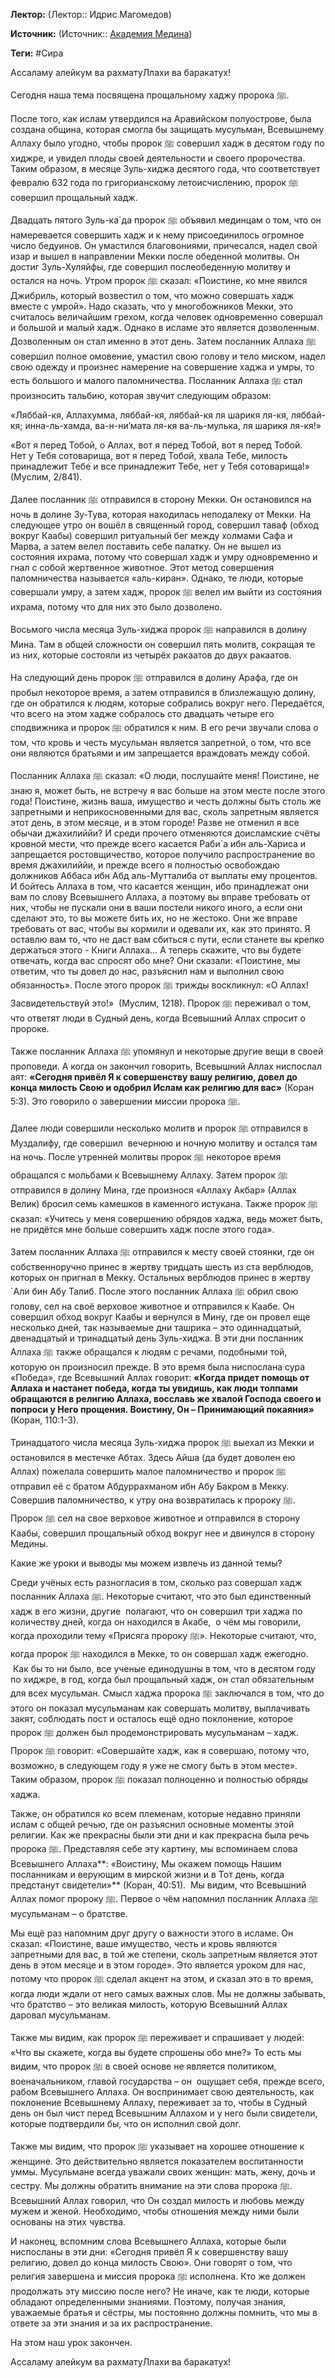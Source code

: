 **Лектор:** (Лектор:: Идрис Магомедов)

**Источник:** (Источник:: [Академия Медина](https://web.medinaschool.org/school/))

**Теги:** #Сира

Ассаламу алейкум ва рахматуЛлахи ва баракатух!


Сегодня наша тема посвящена прощальному хаджу пророка ﷺ.


После того, как ислам утвердился на Аравийском полуострове, была создана община, которая смогла бы защищать мусульман, Всевышнему Аллаху было угодно, чтобы пророк ﷺ совершил хадж в десятом году по хиджре, и увидел плоды своей деятельности и своего пророчества. Таким образом, в месяце Зуль-хиджа десятого года, что соответствует февралю 632 года по григорианскому летоисчислению, пророк ﷺ совершил прощальный хадж.


Двадцать пятого Зуль-ка`да пророк ﷺ объявил мединцам о том, что он намеревается совершить хадж и к нему присоединилось огромное число бедуинов. Он умастился благовониями, причесался, надел свой изар и вышел в направлении Мекки после обеденной молитвы. Он достиг Зуль-Хуляйфы, где совершил послеобеденную молитву и остался на ночь. Утром пророк ﷺ сказал: «Поистине, ко мне явился Джибриль, который возвестил о том, что можно совершать хадж вместе с умрой». Надо сказать, что у многобожников Мекки, это считалось величайшим грехом, когда человек одновременно совершал и большой и малый хадж. Однако в исламе это является дозволенным. Дозволенным он стал именно в этот день. Затем посланник Аллаха ﷺ совершил полное омовение, умастил свою голову и тело миском, надел свою одежду и произнес намерение на совершение хаджа и умры, то есть большого и малого паломничества. Посланник Аллаха ﷺ стал произносить тальбию, которая звучит следующим образом: 


«Ляббай-кя, Аллахумма, ляббай-кя, ляббай-кя ля шарикя ля-кя, ляббай-кя; инна-ль-хамда, ва-н-ни’мата ля-кя ва-ль-мулька, ля шарикя ля-кя!»


«Вот я перед Тобой, о Аллах, вот я перед Тобой, вот я перед Тобой. Нет у Тебя сотоварища, вот я перед Тобой, хвала Тебе, милость принадлежит Тебе и все принадлежит Тебе, нет у Тебя сотоварища!» (Муслим, 2/841).


Далее посланник ﷺ отправился в сторону Мекки. Он остановился на ночь в долине Зу-Тува, которая находилась неподалеку от Мекки. На следующее утро он вошёл в священный город, совершил таваф (обход вокруг Каабы) совершил ритуальный бег между холмами Сафа и Марва, а затем велел поставить себе палатку. Он не вышел из состояния ихрама, потому что совершал хадж и умру одновременно и гнал с собой жертвенное животное. Этот метод совершения паломничества называется «аль-киран». Однако, те люди, которые совершали умру, а затем хадж, пророк ﷺ велел им выйти из состояния ихрама, потому что для них это было дозволено.


Восьмого числа месяца Зуль-хиджа пророк ﷺ направился в долину Мина. Там в общей сложности он совершил пять молитв, сокращая те из них, которые состояли из четырёх ракаатов до двух ракаатов.


На следующий день пророк ﷺ отправился в долину Арафа, где он пробыл некоторое время, а затем отправился в близлежащую долину, где он обратился к людям, которые собрались вокруг него. Передаётся, что всего на этом хадже собралось сто двадцать четыре его сподвижника и пророк ﷺ обратился к ним. В его речи звучали слова о том, что кровь и честь мусульман является запретной, о том, что все они являются братьями и им запрещается враждовать между собой.


Посланник Аллаха ﷺ сказал: «О люди, послушайте меня! Поистине, не знаю я, может быть, не встречу я вас больше на этом месте после этого года! Поистине, жизнь ваша, имущество и честь должны быть столь же запретными и неприкосновенными для вас, сколь запретным является этот день, в этом месяце, и в этом городе! Разве не отменил я все обычаи джахилиййи? И среди прочего отменяются доисламские счёты кровной мести, что прежде всего касается Раби`а ибн аль-Хариса и запрещается ростовщичество, которое получило распространение во время джахилиййи, и прежде всего я полностью освобождаю должников Аббаса ибн Абд аль-Мутталиба от выплаты ему процентов. И бойтесь Аллаха в том, что касается женщин, ибо принадлежат они вам по слову Всевышнего Аллаха, а поэтому вы вправе требовать от них, чтобы не пускали они в ваши постели никого иного, а если они сделают это, то вы можете бить их, но не жестоко. Они же вправе требовать от вас, чтобы вы кормили и одевали их, как это принято. Я оставлю вам то, что не даст вам сбиться с пути, если станете вы крепко держаться этого - Книги Аллаха… А теперь скажите, что вы будете отвечать, когда вас спросят обо мне? Они сказали: «Поистине, мы ответим, что ты довел до нас, разъяснил нам и выполнил свою обязанность». После этого пророк ﷺ трижды воскликнул: «О Аллах! Засвидетельствуй это!»  (Муслим, 1218). Пророк ﷺ переживал о том, что ответят люди в Судный день, когда Всевышний Аллах спросит о пророке.


Также посланник Аллаха ﷺ упомянул и некоторые другие вещи в своей проповеди. А когда он закончил говорить, Всевышний Аллах ниспослал аят: **«Сегодня привёл Я к совершенству вашу религию, довел до конца милость Свою и одобрил Ислам как религию для вас»** (Коран 5:3). Это говорило о завершении миссии пророка ﷺ.


Далее люди совершили несколько молитв и пророк ﷺ отправился в Муздалифу, где совершил  вечернюю и ночную молитву и остался там на ночь. После утренней молитвы пророк ﷺ некоторое время обращался с мольбами к Всевышнему Аллаху. Затем пророк ﷺ отправился в долину Мина, где произнося «Аллаху Акбар» (Аллах Велик) бросил семь камешков в каменного истукана. Также пророк ﷺ сказал: «Учитесь у меня совершению обрядов хаджа, ведь может быть, не придётся мне больше совершить хадж после этого года».


Затем посланник Аллаха ﷺ отправился к месту своей стоянки, где он собственноручно принес в жертву тридцать шесть из ста верблюдов, которых он пригнал в Мекку. Остальных верблюдов принес в жертву `Али бин Абу Талиб. После этого посланник Аллаха ﷺ обрил свою голову, сел на своё верховое животное и отправился к Каабе. Он совершил обход вокруг Каабы и вернулся в Мину, где он провел еще несколько дней, так называемые дни ташрика – это одиннадцатый, двенадцатый и тринадцатый день Зуль-хиджа. В эти дни посланник Аллаха ﷺ также обращался к людям с речами, подобными той, которую он произносил прежде. В это время была ниспослана сура «Победа», где Всевышний Аллах говорит: **«Когда придет помощь от Аллаха и настанет победа, когда ты увидишь, как люди толпами обращаются в религию Аллаха, восславь же хвалой Господа своего и попроси у Него прощения. Воистину, Он – Принимающий покаяния»** (Коран, 110:1-3).


Тринадцатого числа месяца Зуль-хиджа пророк ﷺ выехал из Мекки и остановился в местечке Абтах. Здесь Айша (да будет доволен ею Аллах) пожелала совершить малое паломничество и пророк ﷺ отправил её с братом Абдуррахманом ибн Абу Бакром в Мекку. Совершив паломничество, к утру она возвратилась к пророку ﷺ. Пророк ﷺ сел на свое верховое животное и отправился в сторону Каабы, совершил прощальный обход вокруг нее и двинулся в сторону Медины.


Какие же уроки и выводы мы можем извлечь из данной темы?


Среди учёных есть разногласия в том, сколько раз совершал хадж посланник Аллаха ﷺ. Некоторые считают, что это был единственный хадж в его жизни, другие  полагают, что он совершил три хаджа по количеству дней, когда он находился в Акабе,  о чём мы говорили, когда проходили тему «Присяга пророку ﷺ». Некоторые считают, что, когда пророк ﷺ находился в Мекке, то он совершал хадж ежегодно.  Как бы то ни было, все ученые единодушны в том, что в десятом году по хиджре, в год, когда был прощальный хадж, он стал обязательным для всех мусульман. Смысл хаджа пророка ﷺ заключался в том, что до этого он показал мусульманам как совершать молитву, выплачивать закят, соблюдать пост и осталось ещё одно поклонение, которое пророк ﷺ должен был продемонстрировать мусульманам – хадж. Пророк ﷺ говорит: «Совершайте хадж, как я совершаю, потому что, возможно, в следующем году я уже не смогу быть в этом месте». Таким образом, пророк ﷺ показал полноценно и полностью обряды хаджа.


Также, он обратился ко всем племенам, которые недавно приняли ислам с общей речью, где он разъяснил основные моменты этой религии. Как же прекрасны были эти дни и как прекрасна была речь пророка ﷺ. Представляя себе эту картину, мы вспоминаем слова Всевышнего Аллаха**: «Воистину, Мы окажем помощь Нашим посланникам и верующим в мирской жизни и в Тот день, когда предстанут свидетели»** (Коран, 40:51).  Мы видим, что Всевышний Аллах помог пророку ﷺ. Первое о чём напомнил посланник Аллаха ﷺ мусульманам – о братстве.


Мы ещё раз напомним друг другу о важности этого в исламе. Он сказал: «Поистине, ваше имущество, честь и кровь являются запретными для вас, в той же степени, сколь запретным является этот день в этом месяце и в этом городе». Это является уроком для нас, потому что пророк ﷺ сделал акцент на этом, и сказал это в то время, когда люди ждали от него самых важных слов. Мы не должны забывать, что братство – это великая милость, которую Всевышний Аллах даровал мусульманам.


Также мы видим, как пророк ﷺ переживает и спрашивает у людей: «Что вы скажете, когда вы будете спрошены обо мне?» То есть мы видим, что пророк ﷺ в своей основе не является политиком, военачальником, главой государства – он  ощущает себя, прежде всего, рабом Всевышнего Аллаха. Он воспринимает свою деятельность, как поклонение Всевышнему Аллаху, переживает за то, чтобы в Судный день он был чист перед Всевышним Аллахом и у него были свидетели, которые подтвердили бы, что он исполнил свой долг.


Также мы видим, что пророк ﷺ указывает на хорошее отношение к женщине. Это действительно является показателем воспитанности уммы. Мусульмане всегда уважали своих женщин: мать, жену, дочь и сестру. Мы должны обратить внимание на эти слова пророка ﷺ. Всевышний Аллах говорил, что Он создал милость и любовь между мужем и женой. Необходимо, чтобы отношения между ними были основаны на этих чувства.


И наконец, вспомним слова Всевышнего Аллаха, которые были ниспосланы в эти дни: «Сегодня привёл Я к совершенству вашу религию, довел до конца милость Свою». Они говорят о том, что религия завершена и миссия пророка ﷺ исполнена. Кто же должен продолжать эту миссию после него? Не иначе, как те люди, которые обладают определенными знаниями. Поэтому, получая знания, уважаемые братья и сёстры, мы постоянно должны помнить, что мы в ответе за эти знания и за их распространение.


На этом наш урок закончен.


Ассаламу алейкум ва рахматуЛлахи ва баракатух!


